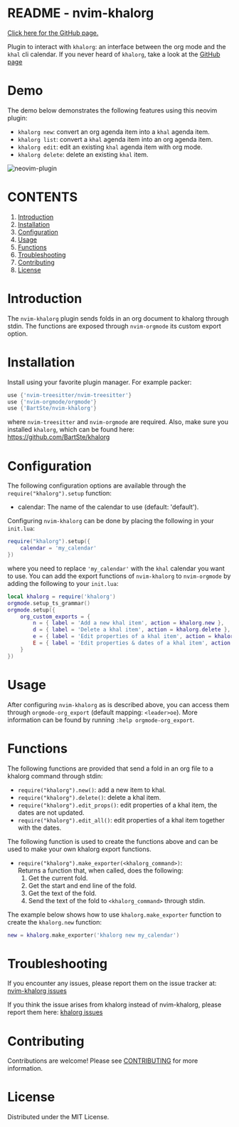 # README - nvim-khalorg

[Click here for the GitHub page.](https://github.com/BartSte/nvim-khalorg)

Plugin to interact with `khalorg`: an interface between the org mode and the
`khal` cli calendar. If you never heard of `khalorg`, take a look at the
[GitHub page](https://github.com/BartSte/khalorg)

# Demo

The demo below demonstrates the following features using this neovim plugin:

- `khalorg new`: convert an org agenda item into a `khal` agenda item.
- `khalorg list`: convert a `khal` agenda item into an org agenda item.
- `khalorg edit`: edit an existing `khal` agenda item with org mode.
- `khalorg delete`: delete an existing `khal` item.

![neovim-plugin](https://github.com/BartSte/khalorg/blob/main/demo/neovim-plugin.gif?raw=true)

# CONTENTS

1. [Introduction](#introduction)
2. [Installation](#installation)
3. [Configuration](#configuration)
4. [Usage](#usage)
5. [Functions](#functions)
6. [Troubleshooting](#troubleshooting)
7. [Contributing](#contributing)
8. [License](#license)

# Introduction

The `nvim-khalorg` plugin sends folds in an org document to khalorg through
stdin. The functions are exposed through `nvim-orgmode` its custom export option.

# Installation

Install using your favorite plugin manager. For example packer:

```lua
use {'nvim-treesitter/nvim-treesitter'}
use {'nvim-orgmode/orgmode'}
use {'BartSte/nvim-khalorg'}
```

where `nvim-treesitter` and `nvim-orgmode` are required. Also, make sure you
installed `khalorg`, which can be found here: https://github.com/BartSte/khalorg

# Configuration

The following configuration options are available through the `require("khalorg").setup`
function:

- calendar: The name of the calendar to use (default: 'default').

Configuring `nvim-khalorg` can be done by placing the following in your
`init.lua`:

```lua
require("khalorg").setup({
    calendar = 'my_calendar'
})
```

where you need to replace `'my_calendar'` with the `khal` calendar you want to
use. You can add the export functions of `nvim-khalorg` to `nvim-orgmode` by
adding the following to your `init.lua`:

```lua
local khalorg = require('khalorg')
orgmode.setup_ts_grammar()
orgmode.setup({
    org_custom_exports = {
        n = { label = 'Add a new khal item', action = khalorg.new },
        d = { label = 'Delete a khal item', action = khalorg.delete },
        e = { label = 'Edit properties of a khal item', action = khalorg.edit },
        E = { label = 'Edit properties & dates of a khal item', action = khalorg.edit_all }
    }
})
```

# Usage

After configuring `nvim-khalorg` as is described above, you can access them
through `orgmode-org_export` (default mapping: `<leader>oe`). More information
can be found by running `:help orgmode-org_export`.

# Functions

The following functions are provided that send a fold in an org file to a
khalorg command through stdin:

- `require("khalorg").new()`: add a new item to khal.
- `require("khalorg").delete()`: delete a khal item.
- `require("khalorg").edit_props()`: edit properties of a khal item, the dates are not updated.
- `require("khalorg").edit_all()`: edit properties of a khal item together with the dates.

The following function is used to create the functions above and can be used to
make your own khalorg export functions.

- `require("khalorg").make_exporter(<khalorg_command>)`:  
  Returns a function that, when called, does the following:
  1. Get the current fold.
  2. Get the start and end line of the fold.
  3. Get the text of the fold.
  4. Send the text of the fold to `<khalorg_command>` through stdin.

The example below shows how to use `khalorg.make_exporter` function to create
the `khalorg.new` function:

```lua
new = khalorg.make_exporter('khalorg new my_calendar')
```

# Troubleshooting

If you encounter any issues, please report them on the issue tracker at:
[nvim-khalorg issues](https://github.com/BartSte/nvim-khalorg/issues)

If you think the issue arises from khalorg instead of nvim-khalorg, please
report them here: [khalorg issues](https://github.com/BartSte/khalorg/issues)

# Contributing

Contributions are welcome! Please see [CONTRIBUTING](./CONTRIBUTING.md) for
more information.

# License

Distributed under the MIT License.

